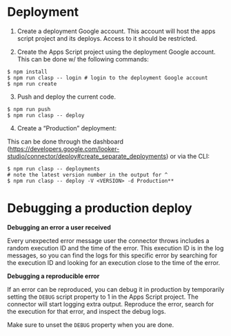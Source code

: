 # Deployment

1. Create a deployment Google account. This account will host the apps script project and its deploys. Access to it should be restricted.

2. Create the Apps Script project using the deployment Google account. This can be done w/ the following commands:

  ```
  $ npm install
  $ npm run clasp -- login # login to the deployment Google account
  $ npm run create
  ```

3. Push and deploy the current code.

  ```
  $ npm run push
  $ npm run clasp -- deploy
  ```

4. Create a “Production” deployment:

  This can be done through the dashboard (https://developers.google.com/looker-studio/connector/deploy#create_separate_deployments) or via the CLI:

  ```
  $ npm run clasp -- deployments
  # note the latest version number in the output for ^
  $ npm run clasp -- deploy -V <VERSION> -d Production**
  ```

# Debugging a production deploy

**Debugging an error a user received**

Every unexpected error message user the connector throws includes a random execution ID and the time of the error. This
execution ID is in the log messages, so you can find the logs for this specific error by searching for the execution ID
and looking for an execution close to the time of the error.

**Debugging a reproducible error**

If an error can be reproduced, you can debug it in production by temporarily setting the `DEBUG` script property to 1
in the Apps Script project. The connector will start logging extra output. Reproduce the error, search for the execution
for that error, and inspect the debug logs.

Make sure to unset the `DEBUG` property when you are done.
